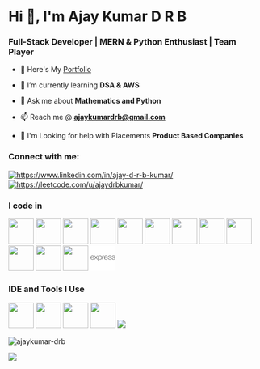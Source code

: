 <h1 align="left">Hi 👋, I'm Ajay Kumar D R B</h1>
<h3 align="left">Full-Stack Developer | MERN & Python Enthusiast | Team Player</h3>

- 🔭 Here's My [Portfolio](https://ajaykumardrb.netlify.app)

- 🌱 I’m currently learning **DSA & AWS**

- 💬 Ask me about **Mathematics and Python**

- 📫 Reach me @ **ajaykumardrb@gmail.com**

- 🤔 I'm Looking for help with Placements **Product Based Companies**

<h3 align="left">Connect with me:</h3>
<p align="left">
<a href="https://linkedin.com/in/https://www.linkedin.com/in/ajay-d-r-b-kumar/" target="blank"><img align="center" src="https://raw.githubusercontent.com/rahuldkjain/github-profile-readme-generator/master/src/images/icons/Social/linked-in-alt.svg" alt="https://www.linkedin.com/in/ajay-d-r-b-kumar/" height="30" width="40" /></a>
<a href="https://www.leetcode.com/https://leetcode.com/u/ajaydrbkumar/" target="blank"><img align="center" src="https://raw.githubusercontent.com/rahuldkjain/github-profile-readme-generator/master/src/images/icons/Social/leet-code.svg" alt="https://leetcode.com/u/ajaydrbkumar/" height="30" width="40" /></a>
</p>

### I code in
<img height="50" width="50" src="https://img.icons8.com/color/48/000000/python.png" /> <img height="50" width="50" src="https://img.icons8.com/color/48/000000/c-programming.png" /> <img height="50" width="50" src="https://img.icons8.com/color/48/000000/c-plus-plus-logo.png" /> <img height="50" width="50" src="https://img.icons8.com/color/48/000000/java-coffee-cup-logo.png" /> <img height="50" width="50" src="https://img.icons8.com/color/48/000000/html-5.png" /> <img height="50" width="50" src="https://img.icons8.com/color/48/000000/css3.png" /> <img height="50" width="50" src="https://img.icons8.com/color/48/000000/bootstrap.png" />
<img height="50" width="50" src="https://img.icons8.com/color/48/000000/javascript.png"/> <img height="50" width="50" src="https://img.icons8.com/color/48/000000/react-native.png"/>  <img height="50" width="50" src="https://img.icons8.com/color/48/000000/mysql-logo.png"/> <img height="50" width="50" src="https://img.icons8.com/color/48/000000/microsoft-sql-server"/> <img height="50" width="50" src="https://img.icons8.com/color/48/000000/mongodb.png"/> <img src="https://raw.githubusercontent.com/devicons/devicon/master/icons/express/express-original-wordmark.svg" alt="express" width="50" height="50"/>

### IDE and Tools I Use
<img height="50" width="50" src="https://img.icons8.com/color/48/000000/visual-studio-code-2019.png"/> <img height="50" width="50" src="https://img.icons8.com/color/48/000000/pycharm.png"/> <img height="50" width="50" src="https://img.icons8.com/color/50/000000/git.png"/> <img height="50" width="50" src="https://img.icons8.com/color/48/000000/figma--v1.png"/> <img height="50" src="https://img.shields.io/badge/Netlify-00C7B7?style=for-the-badge&logo=netlify&logoColor=white"/>

<p><img align="center" src="https://github-readme-stats.vercel.app/api/top-langs?username=ajaykumar-drb&show_icons=true&theme=dark&locale=en&layout=compact" alt="ajaykumar-drb" /></p>

<!-- <p><img align="center" src="https://github-readme-streak-stats.herokuapp.com/?user=ajaykumar-drb&" alt="ajaykumar-drb" /></p> -->
<p><img src="https://leetcode.card.workers.dev/AjayDRBKumar?theme=dark&font=baloo&extension=null"/></p>
